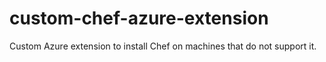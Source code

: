 # custom-chef-azure-extension
Custom Azure extension to install Chef on machines that do not support it.
